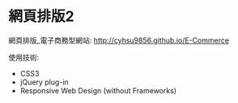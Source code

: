 # 網頁排版2

網頁排版_電子商務型網站: 
http://cyhsu9856.github.io/E-Commerce

使用技術:
  - CSS3
  - jQuery plug-in
  - Responsive Web Design (without Frameworks)
